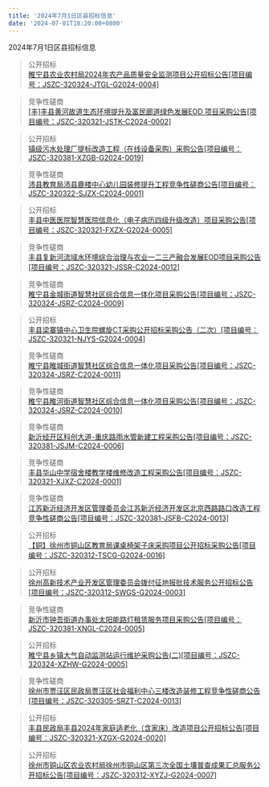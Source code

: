 ```yaml
---
title: '2024年7月1日区县招标信息'
date: '2024-07-01T18:20:00+0800'
---
```

2024年7月1日区县招标信息
<!--more-->
>公开招标<br>
>[睢宁县农业农村局2024年农产品质量安全监测项目公开招标公告[项目编号：JSZC-320324-JTGL-G2024-0004]](http://czj.xz.gov.cn/Home/HomeDetails?type=0&articleid=36341143-145d-4d7a-b720-2079de8f9432)

>竞争性磋商<br>
>[[丰]丰县黄河故道生态环境提升及富民廊道绿色发展EOD 项目采购公告[项目编号：JSZC-320321-JSTK-C2024-0002]](http://czj.xz.gov.cn/Home/HomeDetails?type=0&articleid=3482e022-d804-4555-9a93-75611b015c67)

>公开招标<br>
>[镇级污水处理厂提标改造工程（在线设备采购）采购公告[项目编号：JSZC-320381-XZGB-G2024-0019]](http://czj.xz.gov.cn/Home/HomeDetails?type=0&articleid=9141e120-1eb8-4afa-bf17-7ec1ccd89bde)

>竞争性磋商<br>
>[沛县教育局沛县鹿楼中心幼儿园装修提升工程竞争性磋商公告[项目编号：JSZC-320322-SJZX-C2024-0001]](http://czj.xz.gov.cn/Home/HomeDetails?type=0&articleid=d6f1aad3-3f46-411f-9a8f-738cd83dd35b)

>公开招标<br>
>[丰县中医医院智慧医院信息化（电子病历四级升级改造）项目采购公告[项目编号：JSZC-320321-FXZX-G2024-0005]](http://czj.xz.gov.cn/Home/HomeDetails?type=0&articleid=2475c12c-7a8e-4275-8dcc-ad211938f921)

>竞争性磋商<br>
>[丰县复新河流域水环境综合治理与农业一二三产融合发展EOD项目采购公告[项目编号：JSZC-320321-JSSR-C2024-0012]](http://czj.xz.gov.cn/Home/HomeDetails?type=0&articleid=827bfe70-4b52-4361-8549-bcce1e118f34)

>竞争性磋商<br>
>[睢宁县金城街道智慧社区综合信息一体化项目采购公告[项目编号：JSZC-320324-JSRZ-C2024-0009]](http://czj.xz.gov.cn/Home/HomeDetails?type=0&articleid=e912fd2d-01d0-4d74-bb1b-201017d3328e)

>公开招标<br>
>[丰县梁寨镇中心卫生院螺旋CT采购公开招标采购公告（二次）[项目编号：JSZC-320321-NJYS-G2024-0004]](http://czj.xz.gov.cn/Home/HomeDetails?type=0&articleid=69431fe8-6d35-4083-a3e1-d063dbb3def2)

>竞争性磋商<br>
>[睢宁县睢城街道智慧社区综合信息一体化项目采购公告[项目编号：JSZC-320324-JSRZ-C2024-0011]](http://czj.xz.gov.cn/Home/HomeDetails?type=0&articleid=90f5d0e8-3b4e-47cc-913c-4f57707064ae)

>竞争性磋商<br>
>[睢宁县睢河街道智慧社区综合信息一体化项目采购公告[项目编号：JSZC-320324-JSRZ-C2024-0010]](http://czj.xz.gov.cn/Home/HomeDetails?type=0&articleid=0c4f941d-5a02-4a0a-a9b3-85d034862651)

>竞争性磋商<br>
>[新沂经开区科创大道-重庆路雨水管新建工程采购公告[项目编号：JSZC-320381-JSJM-C2024-0006]](http://czj.xz.gov.cn/Home/HomeDetails?type=0&articleid=e896f87a-b506-46ce-bb80-5d111b78bf29)

>竞争性磋商<br>
>[丰县华山中学宿舍楼教学楼维修改造工程采购公告[项目编号：JSZC-320321-XJXZ-C2024-0001]](http://czj.xz.gov.cn/Home/HomeDetails?type=0&articleid=06ebad6c-f95c-4741-a159-3db682c346a9)

>竞争性磋商<br>
>[ 江苏新沂经济开发区管理委员会江苏新沂经济开发区北京西路路口改造工程竞争性磋商公告[项目编号：JSZC-320381-JSFB-C2024-0013]](http://czj.xz.gov.cn/Home/HomeDetails?type=0&articleid=b06ad2e8-1449-4cf6-bc25-b1f7decec29d)

>公开招标<br>
>[【铜】徐州市铜山区教育局课桌椅架子床采购项目公开招标采购公告[项目编号：JSZC-320312-TSCG-G2024-0016]](http://czj.xz.gov.cn/Home/HomeDetails?type=0&articleid=829d34b0-186a-4454-8790-0f7209b2e5fb)

>公开招标<br>
>[徐州高新技术产业开发区管理委员会拨付征地报批技术服务公开招标公告[项目编号：JSZC-320312-SWGS-G2024-0003]](http://czj.xz.gov.cn/Home/HomeDetails?type=0&articleid=380bf985-1d85-4056-8ee2-42c7e2ecc13b)

>竞争性磋商<br>
>[新沂市钟吾街道办事处太阳能路灯租赁服务项目采购公告[项目编号：JSZC-320381-XNGL-C2024-0005]](http://czj.xz.gov.cn/Home/HomeDetails?type=0&articleid=47ea2d51-da2c-4cd3-8845-500c0f27117a)

>公开招标<br>
>[ 睢宁县乡镇大气自动监测站运行维护采购公告(二)[项目编号：JSZC-320324-XZHW-G2024-0005]](http://czj.xz.gov.cn/Home/HomeDetails?type=0&articleid=c64e67cb-c740-4d59-8195-b78f88ded27e)

>竞争性磋商<br>
>[徐州市贾汪区民政局贾汪区社会福利中心三楼改造装修工程竞争性磋商公告[项目编号：JSZC-320305-SRZT-C2024-0013]](http://czj.xz.gov.cn/Home/HomeDetails?type=0&articleid=533b7bed-0f10-440d-ac4e-26528c40ca6d)

>公开招标<br>
>[丰县民政局丰县2024年家庭适老化（含家床）改造项目公开招标公告[项目编号：JSZC-320321-XZGX-G2024-0020]](http://czj.xz.gov.cn/Home/HomeDetails?type=0&articleid=ce46d724-3e05-412a-a85c-c987017657e4)

>公开招标<br>
>[徐州市铜山区农业农村局徐州市铜山区第三次全国土壤普查成果汇总服务公开招标公告[项目编号：JSZC-320312-XYZJ-G2024-0007]](http://czj.xz.gov.cn/Home/HomeDetails?type=0&articleid=efd4b180-d9aa-49ed-9b78-732b2ced6824)

